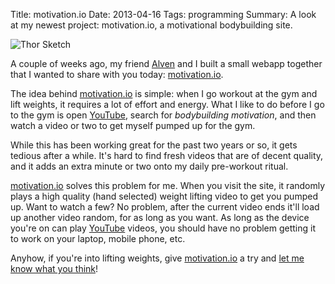 Title: motivation.io
Date: 2013-04-16
Tags: programming
Summary:
    A look at my newest project: motivation.io, a motivational bodybuilding
    site.


![Thor Sketch][]


A couple of weeks ago, my friend [Alven][] and I built a small webapp together
that I wanted to share with you today: [motivation.io][].

The idea behind [motivation.io][] is simple: when I go workout at the gym and
lift weights, it requires a lot of effort and energy.  What I like to do before
I go to the gym is open [YouTube][], search for *bodybuilding motivation*, and
then watch a video or two to get myself pumped up for the gym.

While this has been working great for the past two years or so, it gets tedious
after a while.  It's hard to find fresh videos that are of decent quality, and
it adds an extra minute or two onto my daily pre-workout ritual.

[motivation.io][] solves this problem for me.  When you visit the site, it
randomly plays a high quality (hand selected) weight lifting video to get you
pumped up.  Want to watch a few?  No problem, after the current video ends
it'll load up another video random, for as long as you want.  As long as the
device you're on can play [YouTube][] videos, you should have no problem
getting it to work on your laptop, mobile phone, etc.

Anyhow, if you're into lifting weights, give [motivation.io][] a try and [let me
know what you think][]!


  [Thor Sketch]: {filename}/images/2013/thor-sketch.jpg "Thor Sketch"
  [Alven]: http://zaidox.com/ "Alven Diaz"
  [motivation.io]: http://www.motivation.io/ "motivation.io - Motivational Bodybuilding Videos"
  [YouTube]: http://www.youtube.com/ "YouTube"
  [let me know what you think]: mailto:r@rdegges.com "Randall Degges' Email"
